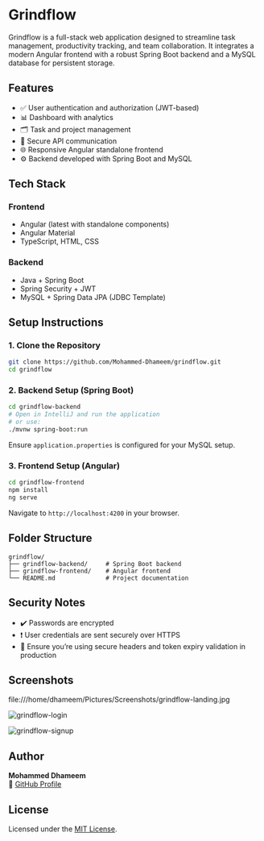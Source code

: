 # Grindflow

Grindflow is a full-stack web application designed to streamline task management, productivity tracking, and team collaboration. It integrates a modern Angular frontend with a robust Spring Boot backend and a MySQL database for persistent storage.

## Features

- ✅ User authentication and authorization (JWT-based)
- 📊 Dashboard with analytics
- 🗂️ Task and project management
- 🔐 Secure API communication
- 🌐 Responsive Angular standalone frontend
- ⚙️ Backend developed with Spring Boot and MySQL

## Tech Stack

### Frontend
- Angular (latest with standalone components)
- Angular Material
- TypeScript, HTML, CSS

### Backend
- Java + Spring Boot
- Spring Security + JWT
- MySQL + Spring Data JPA (JDBC Template)

## Setup Instructions

### 1. Clone the Repository

```bash
git clone https://github.com/Mohammed-Dhameem/grindflow.git
cd grindflow
```

### 2. Backend Setup (Spring Boot)

```bash
cd grindflow-backend
# Open in IntelliJ and run the application
# or use:
./mvnw spring-boot:run
```

Ensure `application.properties` is configured for your MySQL setup.

### 3. Frontend Setup (Angular)

```bash
cd grindflow-frontend
npm install
ng serve
```

Navigate to `http://localhost:4200` in your browser.

## Folder Structure

```
grindflow/
├── grindflow-backend/     # Spring Boot backend
├── grindflow-frontend/    # Angular frontend
└── README.md              # Project documentation
```

## Security Notes

- ✔️ Passwords are encrypted
- ❗ User credentials are sent securely over HTTPS
- 🔐 Ensure you’re using secure headers and token expiry validation in production

## Screenshots

file:///home/dhameem/Pictures/Screenshots/grindflow-landing.jpg

![grindflow-login](https://github.com/user-attachments/assets/881a5c10-579b-429e-ad0a-3797f02b7bb3)

![grindflow-signup](https://github.com/user-attachments/assets/3c028833-7072-474d-9eab-8520633fb1ca)

## Author

**Mohammed Dhameem**  
🔗 [GitHub Profile](https://github.com/Mohammed-Dhameem)

## License

Licensed under the [MIT License](LICENSE).
